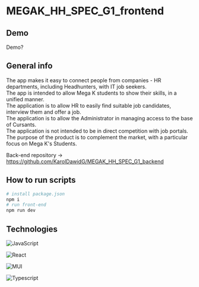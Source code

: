 # MEGAK_HH_SPEC_G1_frontend

## Demo

Demo?



## General info
The app makes it easy to connect people from companies - HR departments, including Headhunters, with IT job seekers.<br/>
The app is intended to allow Mega K students to show their skills, in a unified manner.<br/>
The application is to allow HR to easily find suitable job candidates, interview them and offer a job.<br/>
The application is to allow the Administrator in managing access to the base of Cursants.<br/>
The application is not intended to be in direct competition with job portals. The purpose of the product is to complement the market, with a particular focus on Mega K's Students.<br/>

Back-end repository -> https://github.com/KarolDawidG/MEGAK_HH_SPEC_G1_backend

## How to run scripts

```bash
# install package.json
npm i 
# run front-end 
npm run dev
```

## Technologies
![JavaScript](https://img.shields.io/badge/javascript-%23323330.svg?style=for-the-badge&logo=javascript&logoColor=%23F7DF1E)

![React](https://img.shields.io/badge/react-%2320232a.svg?style=for-the-badge&logo=react&logoColor=%2361DAFB)

![MUI](https://img.shields.io/badge/MUI-%230081CB.svg?style=for-the-badge&logo=mui&logoColor=white)

![Typescript](https://shields.io/badge/TypeScript-3178C6?logo=TypeScript&logoColor=FFF&style=flat-square)

